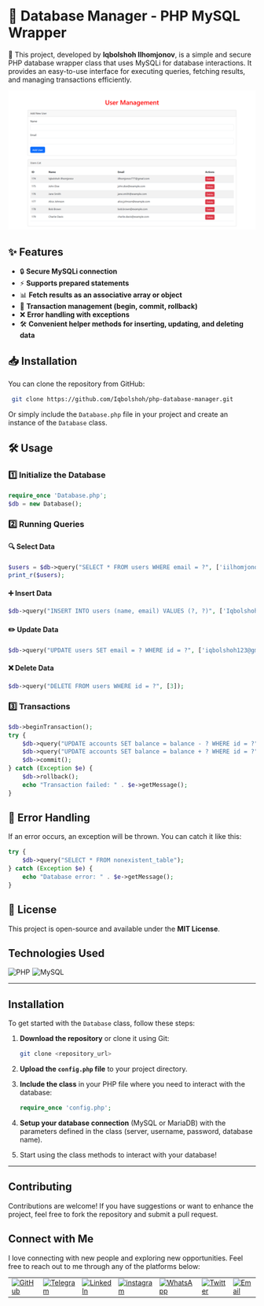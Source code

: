 # 📌 Database Manager - PHP MySQL Wrapper

🚀 This project, developed by **Iqbolshoh Ilhomjonov**, is a simple and secure PHP database wrapper class that uses MySQLi for database interactions. It provides an easy-to-use interface for executing queries, fetching results, and managing transactions efficiently.

![Banner Image](./assets/images/banner.png)

## ✨ Features
- 🔒 **Secure MySQLi connection**
- ⚡ **Supports prepared statements**
- 📊 **Fetch results as an associative array or object**
- 🔄 **Transaction management (begin, commit, rollback)**
- ❌ **Error handling with exceptions**
- 🛠️ **Convenient helper methods for inserting, updating, and deleting data**

## 📥 Installation
You can clone the repository from GitHub:
```sh
 git clone https://github.com/Iqbolshoh/php-database-manager.git
```
Or simply include the `Database.php` file in your project and create an instance of the `Database` class.

## 🛠️ Usage
### 1️⃣ Initialize the Database
```php
require_once 'Database.php';
$db = new Database();
```

### 2️⃣ Running Queries
#### 🔍 Select Data
```php
$users = $db->query("SELECT * FROM users WHERE email = ?", ['iilhomjonov777@gmail.com']);
print_r($users);
```

#### ➕ Insert Data
```php
$db->query("INSERT INTO users (name, email) VALUES (?, ?)", ['Iqbolshoh Ilhomjonov', 'iilhomjonov777@gmail.com']);
```

#### ✏️ Update Data
```php
$db->query("UPDATE users SET email = ? WHERE id = ?", ['iqbolshoh123@gmail.com', 3]);
```

#### ❌ Delete Data
```php
$db->query("DELETE FROM users WHERE id = ?", [3]);
```

### 3️⃣ Transactions
```php
$db->beginTransaction();
try {
    $db->query("UPDATE accounts SET balance = balance - ? WHERE id = ?", [100, 1]);
    $db->query("UPDATE accounts SET balance = balance + ? WHERE id = ?", [100, 2]);
    $db->commit();
} catch (Exception $e) {
    $db->rollback();
    echo "Transaction failed: " . $e->getMessage();
}
```

## 🚨 Error Handling
If an error occurs, an exception will be thrown. You can catch it like this:
```php
try {
    $db->query("SELECT * FROM nonexistent_table");
} catch (Exception $e) {
    echo "Database error: " . $e->getMessage();
}
```

## 📜 License
This project is open-source and available under the **MIT License**.

## Technologies Used
<div style="display: flex; flex-wrap: wrap; gap: 5px;">
    <img src="https://img.shields.io/badge/PHP-%23777BB4.svg?style=for-the-badge&logo=php&logoColor=white" alt="PHP">
    <img src="https://img.shields.io/badge/MySQL-%234479A1.svg?style=for-the-badge&logo=mysql&logoColor=white"
        alt="MySQL">
</div>

---

## Installation

To get started with the `Database` class, follow these steps:

1. **Download the repository** or clone it using Git:

    ```bash
    git clone <repository_url>
    ```

2. **Upload the `config.php` file** to your project directory.

3. **Include the class** in your PHP file where you need to interact with the database:

    ```php
    require_once 'config.php';
    ```

4. **Setup your database connection** (MySQL or MariaDB) with the parameters defined in the class (server, username, password, database name).

5. Start using the class methods to interact with your database!

---

## Contributing

Contributions are welcome! If you have suggestions or want to enhance the project, feel free to fork the repository and submit a pull request.

## Connect with Me

I love connecting with new people and exploring new opportunities. Feel free to reach out to me through any of the platforms below:

<table>
    <tr>
        <td>
            <a href="https://github.com/iqbolshoh">
                <img src="https://raw.githubusercontent.com/rahuldkjain/github-profile-readme-generator/master/src/images/icons/Social/github.svg"
                    height="48" width="48" alt="GitHub" />
            </a>
        </td>
        <td>
            <a href="https://t.me/iqbolshoh_777">
                <img src="https://github.com/gayanvoice/github-active-users-monitor/blob/master/public/images/icons/telegram.svg"
                    height="48" width="48" alt="Telegram" />
            </a>
        </td>
        <td>
            <a href="https://www.linkedin.com/in/iiqbolshoh/">
                <img src="https://github.com/gayanvoice/github-active-users-monitor/blob/master/public/images/icons/linkedin.svg"
                    height="48" width="48" alt="LinkedIn" />
            </a>
        </td>
        <td>
            <a href="https://instagram.com/iqbolshoh_777" target="blank"><img align="center"
                    src="https://raw.githubusercontent.com/rahuldkjain/github-profile-readme-generator/master/src/images/icons/Social/instagram.svg"
                    alt="instagram" height="48" width="48" /></a>
        </td>
        <td>
            <a href="https://wa.me/qr/22PVFQSMQQX4F1">
                <img src="https://github.com/gayanvoice/github-active-users-monitor/blob/master/public/images/icons/whatsapp.svg"
                    height="48" width="48" alt="WhatsApp" />
            </a>
        </td>
        <td>
            <a href="https://x.com/iqbolshoh_777">
                <img src="https://img.shields.io/badge/X-000000?style=for-the-badge&logo=x&logoColor=white" height="48"
                    width="48" alt="Twitter" />
            </a>
        </td>
        <td>
            <a href="mailto:iilhomjonov777@gmail.com">
                <img src="https://github.com/gayanvoice/github-active-users-monitor/blob/master/public/images/icons/gmail.svg"
                    height="48" width="48" alt="Email" />
            </a>
        </td>
    </tr>
</table>
